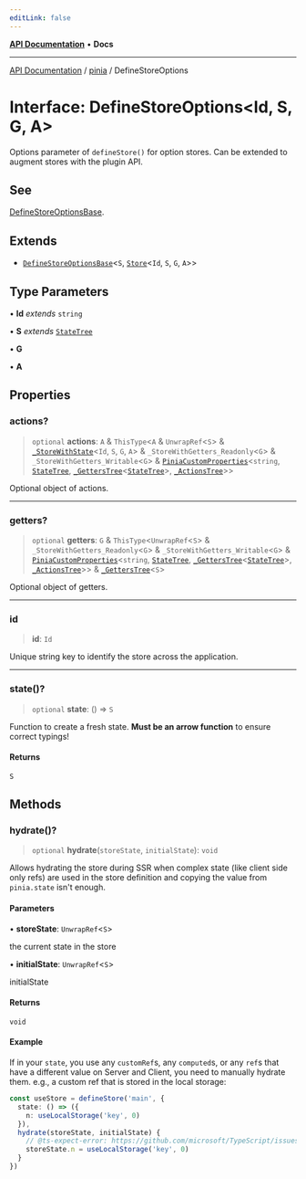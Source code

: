 ```yaml
---
editLink: false
---
```


[**API Documentation**](../../index.md) • **Docs**

***

[API Documentation](../../index.md) / [pinia](../index.md) / DefineStoreOptions

# Interface: DefineStoreOptions\<Id, S, G, A\>

Options parameter of `defineStore()` for option stores. Can be extended to
augment stores with the plugin API.

## See

[DefineStoreOptionsBase](DefineStoreOptionsBase.md).

## Extends

- [`DefineStoreOptionsBase`](DefineStoreOptionsBase.md)\<`S`, [`Store`](../type-aliases/Store.md)\<`Id`, `S`, `G`, `A`\>\>

## Type Parameters

• **Id** *extends* `string`

• **S** *extends* [`StateTree`](../type-aliases/StateTree.md)

• **G**

• **A**

## Properties

### actions?

> `optional` **actions**: `A` & `ThisType`\<`A` & `UnwrapRef`\<`S`\> & [`_StoreWithState`](StoreWithState.md)\<`Id`, `S`, `G`, `A`\> & `_StoreWithGetters_Readonly`\<`G`\> & `_StoreWithGetters_Writable`\<`G`\> & [`PiniaCustomProperties`](PiniaCustomProperties.md)\<`string`, [`StateTree`](../type-aliases/StateTree.md), [`_GettersTree`](../type-aliases/GettersTree.md)\<[`StateTree`](../type-aliases/StateTree.md)\>, [`_ActionsTree`](../type-aliases/ActionsTree.md)\>\>

Optional object of actions.

***

### getters?

> `optional` **getters**: `G` & `ThisType`\<`UnwrapRef`\<`S`\> & `_StoreWithGetters_Readonly`\<`G`\> & `_StoreWithGetters_Writable`\<`G`\> & [`PiniaCustomProperties`](PiniaCustomProperties.md)\<`string`, [`StateTree`](../type-aliases/StateTree.md), [`_GettersTree`](../type-aliases/GettersTree.md)\<[`StateTree`](../type-aliases/StateTree.md)\>, [`_ActionsTree`](../type-aliases/ActionsTree.md)\>\> & [`_GettersTree`](../type-aliases/GettersTree.md)\<`S`\>

Optional object of getters.

***

### id

> **id**: `Id`

Unique string key to identify the store across the application.

***

### state()?

> `optional` **state**: () => `S`

Function to create a fresh state. **Must be an arrow function** to ensure
correct typings!

#### Returns

`S`

## Methods

### hydrate()?

> `optional` **hydrate**(`storeState`, `initialState`): `void`

Allows hydrating the store during SSR when complex state (like client side only refs) are used in the store
definition and copying the value from `pinia.state` isn't enough.

#### Parameters

• **storeState**: `UnwrapRef`\<`S`\>

the current state in the store

• **initialState**: `UnwrapRef`\<`S`\>

initialState

#### Returns

`void`

#### Example

If in your `state`, you use any `customRef`s, any `computed`s, or any `ref`s that have a different value on
Server and Client, you need to manually hydrate them. e.g., a custom ref that is stored in the local
storage:

```ts
const useStore = defineStore('main', {
  state: () => ({
    n: useLocalStorage('key', 0)
  }),
  hydrate(storeState, initialState) {
    // @ts-expect-error: https://github.com/microsoft/TypeScript/issues/43826
    storeState.n = useLocalStorage('key', 0)
  }
})
```
